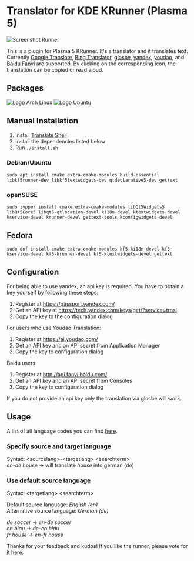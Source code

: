 # Translator for KDE KRunner (Plasma 5)

![Screenshot Runner](../../wiki/screenshot/interface.png)

This is a plugin for Plasma 5 KRunner. It's a translator and it translates text. Currently [Google Translate](https://translate.google.com/), [Bing Translator](https://www.bing.com/translator), [glosbe](https://glosbe.com/), [yandex](https://www.yandex.ru/), [youdao](http://fanyi.youdao.com/), and [Baidu Fanyi](https://fanyi.baidu.com/) are supported. By clicking on the corresponding icon, the translation can be copied or read aloud.

## Packages

[![Logo Arch Linux](../../wiki/logos/arch_linux.png)](https://aur.archlinux.org/packages/plasma-runners-translator/)
[![Logo Ubuntu](../../wiki/logos/ubuntu.png)](https://github.com/naraesk/krunner-translator/releases/download/v1.4.1/plasma-runners-translator_1.4.1-1.deb)


## Manual Installation ##

1. Install [Translate Shell](https://github.com/soimort/translate-shell)
2. Install the dependencies listed below 
3. Run `./install.sh`

### Debian/Ubuntu  
`sudo apt install cmake extra-cmake-modules build-essential libkf5runner-dev libkf5textwidgets-dev qtdeclarative5-dev gettext`

### openSUSE
`sudo zypper install cmake extra-cmake-modules libQt5Widgets5 libQt5Core5 libqt5-qtlocation-devel ki18n-devel ktextwidgets-devel 
kservice-devel krunner-devel gettext-tools kconfigwidgets-devel`

## Fedora  
`sudo dnf install cmake extra-cmake-modules kf5-ki18n-devel kf5-kservice-devel kf5-krunner-devel kf5-ktextwidgets-devel gettext`

## Configuration ##

For being able to use yandex, an api key is required. You have to obtain a key yourself by following these steps:  
1. Register at https://passport.yandex.com/  
2. Get an API key at https://tech.yandex.com/keys/get/?service=trnsl   
3. Copy the key to the configuration dialog  

For users who use Youdao Translation:
1. Register at https://ai.youdao.com/
2. Get an API key and an API secret from Application Manager
3. Copy the key to configuration dialog

Baidu users:
1. Register at http://api.fanyi.baidu.com/
2. Get an API key and an API secret from Consoles
3. Copy the key to configuration dialog

If you do not provide an api key only the translation via glosbe will work.

## Usage ##

A list of all language codes you can find [here](https://en.wikipedia.org/wiki/List_of_ISO_639-1_codes).

### Specify source and target language ###
Syntax: \<sourcelang\>-\<targetlang\> \<searchterm\>  
*en-de house* → will translate *house* into german (*de*)

### Use default source language ###
Syntax: \<targetlang\> \<searchterm\>

Default source language: *English (en)*  
Alternative source language: *German (de)*  

*de soccer* → *en-de soccer*  
*en blau* → *de-en blau*  
*fr house* → *en-fr house*  

Thanks for your feedback and kudos! If you like the runner, please vote for it [here](http://kde-apps.org/content/show.php?content=156498).
  
